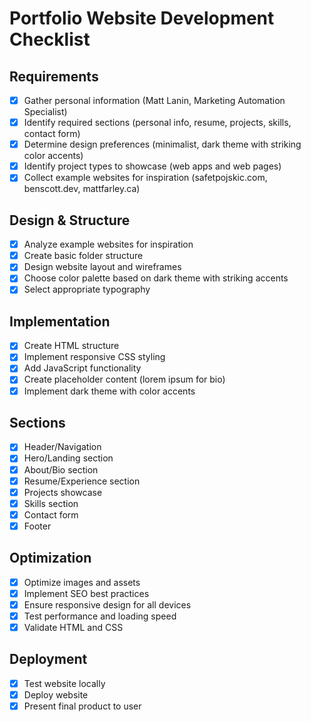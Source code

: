 # Portfolio Website Development Checklist

## Requirements
- [x] Gather personal information (Matt Lanin, Marketing Automation Specialist)
- [x] Identify required sections (personal info, resume, projects, skills, contact form)
- [x] Determine design preferences (minimalist, dark theme with striking color accents)
- [x] Identify project types to showcase (web apps and web pages)
- [x] Collect example websites for inspiration (safetpojskic.com, benscott.dev, mattfarley.ca)

## Design & Structure
- [x] Analyze example websites for inspiration
- [x] Create basic folder structure
- [x] Design website layout and wireframes
- [x] Choose color palette based on dark theme with striking accents
- [x] Select appropriate typography

## Implementation
- [x] Create HTML structure
- [x] Implement responsive CSS styling
- [x] Add JavaScript functionality
- [x] Create placeholder content (lorem ipsum for bio)
- [x] Implement dark theme with color accents

## Sections
- [x] Header/Navigation
- [x] Hero/Landing section
- [x] About/Bio section
- [x] Resume/Experience section
- [x] Projects showcase
- [x] Skills section
- [x] Contact form
- [x] Footer

## Optimization
- [x] Optimize images and assets
- [x] Implement SEO best practices
- [x] Ensure responsive design for all devices
- [x] Test performance and loading speed
- [x] Validate HTML and CSS

## Deployment
- [x] Test website locally
- [x] Deploy website
- [x] Present final product to user
